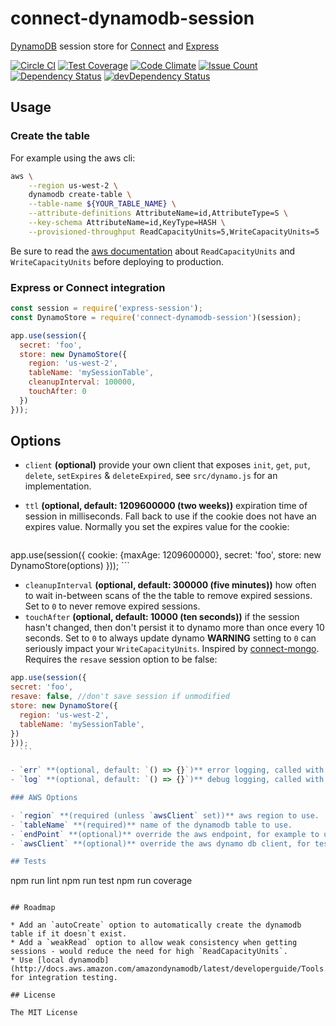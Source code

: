 # connect-dynamodb-session

[DynamoDB](https://aws.amazon.com/dynamodb) session store for [Connect](https://github.com/senchalabs/connect) and [Express](http://expressjs.com/)

[![Circle CI](https://circleci.com/gh/packetloop/connect-dynamodb-session.svg?style=svg)](https://circleci.com/gh/packetloop/connect-dynamodb-session)
[![Test Coverage](https://codeclimate.com/github/packetloop/connect-dynamodb-session/badges/coverage.svg)](https://codeclimate.com/github/packetloop/connect-dynamodb-session/coverage)
[![Code Climate](https://codeclimate.com/github/packetloop/connect-dynamodb-session/badges/gpa.svg)](https://codeclimate.com/github/packetloop/connect-dynamodb-session)
[![Issue Count](https://codeclimate.com/github/packetloop/connect-dynamodb-session/badges/issue_count.svg)](https://codeclimate.com/github/packetloop/connect-dynamodb-session)
[![Dependency Status](https://david-dm.org/packetloop/connect-dynamodb-session.svg)](https://david-dm.org/packetloop/connect-dynamodb-session)
[![devDependency Status](https://david-dm.org/packetloop/connect-dynamodb-session/dev-status.svg)](https://david-dm.org/packetloop/connect-dynamodb-session#info=devDependencies)

## Usage

### Create the table
For example using the aws cli:

```bash
aws \
    --region us-west-2 \
    dynamodb create-table \
    --table-name ${YOUR_TABLE_NAME} \
    --attribute-definitions AttributeName=id,AttributeType=S \
    --key-schema AttributeName=id,KeyType=HASH \
    --provisioned-throughput ReadCapacityUnits=5,WriteCapacityUnits=5
```

Be sure to read the [aws documentation](http://docs.aws.amazon.com/amazondynamodb/latest/developerguide/HowItWorks.ProvisionedThroughput.html) about `ReadCapacityUnits` and `WriteCapacityUnits` before deploying to production. 

### Express or Connect integration

```js
const session = require('express-session');
const DynamoStore = require('connect-dynamodb-session')(session);

app.use(session({
  secret: 'foo',
  store: new DynamoStore({
    region: 'us-west-2',
    tableName: 'mySessionTable',
    cleanupInterval: 100000,
    touchAfter: 0
  })
}));
```


## Options

  - `client` **(optional)** provide your own client that exposes `init`, `get`, `put`, `delete`, `setExpires` & `deleteExpired`, see `src/dynamo.js` for an implementation.
  - `ttl` **(optional, default: 1209600000 (two weeks))** expiration time of session in milliseconds. Fall back to use if the cookie does not have an expires value. Normally you set the expires value for the cookie:

    ```js
app.use(session({
  cookie: {maxAge: 1209600000},
  secret: 'foo',
  store: new DynamoStore(options)
}));
    ```

  - `cleanupInterval` **(optional, default: 300000 (five minutes))** how often to wait in-between scans of the the table to remove expired sessions. Set to `0` to never remove expired sessions.
  - `touchAfter` **(optional, default: 10000 (ten seconds))** if the session hasn't changed, then don't persist it to dynamo more than once every 10 seconds. Set to `0` to always update dynamo **WARNING** setting to `0` can seriously impact your `WriteCapacityUnits`. Inspired by [connect-mongo](https://github.com/kcbanner/connect-mongo). Requires the `resave` session option to be false: 

  ```js
app.use(session({
  secret: 'foo',
  resave: false, //don't save session if unmodified
  store: new DynamoStore({
    region: 'us-west-2',
    tableName: 'mySessionTable',
  })
}));
    ```

  - `err` **(optional, default: `() => {}`)** error logging, called with `(message, error)`.
  - `log` **(optional, default: `() => {}`)** debug logging, called with `(message)`.

### AWS Options

  - `region` **(required (unless `awsClient` set))** aws region to use.
  - `tableName` **(required)** name of the dynamodb table to use.
  - `endPoint` **(optional)** override the aws endpoint, for example to use a [local dynamodb](http://docs.aws.amazon.com/amazondynamodb/latest/developerguide/Tools.DynamoDBLocal.html) for development.
  - `awsClient` **(optional)** override the aws dynamo db client, for testing or to use a pre-configured client.

## Tests

```
  npm run lint
  npm run test
  npm run coverage
```

## Roadmap

* Add an `autoCreate` option to automatically create the dynamodb table if it doesn`t exist.
* Add a `weakRead` option to allow weak consistency when getting sessions - would reduce the need for high `ReadCapacityUnits`.
* Use [local dynamodb](http://docs.aws.amazon.com/amazondynamodb/latest/developerguide/Tools.DynamoDBLocal.html) for integration testing.

## License

The MIT License
